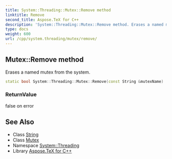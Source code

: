 ```yaml
---
title: System::Threading::Mutex::Remove method
linktitle: Remove
second_title: Aspose.TeX for C++
description: 'System::Threading::Mutex::Remove method. Erases a named mutex from the system in C++.'
type: docs
weight: 600
url: /cpp/system.threading/mutex/remove/
---
```

## Mutex::Remove method


Erases a named mutex from the system.

```cpp
static bool System::Threading::Mutex::Remove(const String &mutexName)
```


### ReturnValue

false on error

## See Also

* Class [String](../../../system/string/)
* Class [Mutex](../)
* Namespace [System::Threading](../../)
* Library [Aspose.TeX for C++](../../../)
